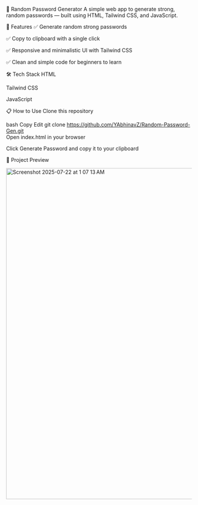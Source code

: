 🔐 Random Password Generator
A simple web app to generate strong, random passwords — built using HTML, Tailwind CSS, and JavaScript.

🚀 Features
✅ Generate random strong passwords

✅ Copy to clipboard with a single click

✅ Responsive and minimalistic UI with Tailwind CSS

✅ Clean and simple code for beginners to learn

🛠️ Tech Stack
HTML

Tailwind CSS

JavaScript



📋 How to Use
Clone this repository

bash
Copy
Edit
git clone https://github.com/YAbhinavZ/Random-Password-Gen.git  
Open index.html in your browser

Click Generate Password and copy it to your clipboard

📂 Project Preview


<img width="1440" height="900" alt="Screenshot 2025-07-22 at 1 07 13 AM" src="https://github.com/user-attachments/assets/c78e974e-443a-4fe4-96aa-f8b56f7e9922" />

